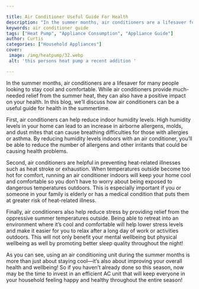 ```yaml
---

title: Air Conditioner Useful Guide For Health
description: "In the summer months, air conditioners are a lifesaver for many people looking to stay cool and comfortable. While air conditioner...take a moment to check it out "
keywords: air conditioner guide
tags: ["Heat Pump", "Appliance Consumption", "Appliance Guide"]
author: Curtis
categories: ["Household Appliances"]
cover: 
 image: /img/heatpump/32.webp
 alt: 'this persons heat pump a recent addition '

---
```


In the summer months, air conditioners are a lifesaver for many people looking to stay cool and comfortable. While air conditioners provide much-needed relief from the summer heat, they can also have a positive impact on your health. In this blog, we’ll discuss how air conditioners can be a useful guide for health in the summertime.

First, air conditioners can help reduce indoor humidity levels. High humidity levels in your home can lead to an increase in airborne allergens, molds, and dust mites that can cause breathing difficulties for those with allergies or asthma. By reducing humidity levels indoors with an air conditioner, you’ll be able to reduce the number of allergens and other irritants that could be causing health problems.

Second, air conditioners are helpful in preventing heat-related illnesses such as heat stroke or exhaustion. When temperatures outside become too hot for comfort, running an air conditioner indoors will keep your home cool and comfortable so you don’t have to worry about being exposed to dangerous temperatures outdoors. This is especially important if you or someone in your family is elderly or has a medical condition that puts them at greater risk of heat-related illness. 

Finally, air conditioners also help reduce stress by providing relief from the oppressive summer temperatures outside. Being able to retreat into an environment where it’s cool and comfortable will help lower stress levels and make it easier for you to relax after a long day of work or activities outdoors. This will not only benefit your mental wellbeing but physical wellbeing as well by promoting better sleep quality throughout the night! 

As you can see, using an air conditioning unit during the summer months is more than just about staying cool—it’s also about improving your overall health and wellbeing! So if you haven’t already done so this season, now may be the time to invest in an efficient AC unit that will keep everyone in your household feeling happy and healthy throughout the entire season!
